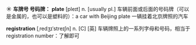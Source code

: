 ☀ <span class="category">**车牌号 号码牌：**</span>
<span class="vocabulary">**plate**</span> [pleɪt] 
<span class="definition">n. [usually pl.] 车辆前面或后面的号码牌（可以是金属的，也可以是塑料的）：</span>a car with Beijing plate 一辆挂着北京牌照的汽车
           
<span class="vocabulary">**registration**</span> [ˌredʒɪˈstreɪʃn]
<span class="definition">n. [C] [英] 车辆牌照上的一系列字母和号码，相当于registration number：</span>了解即可

